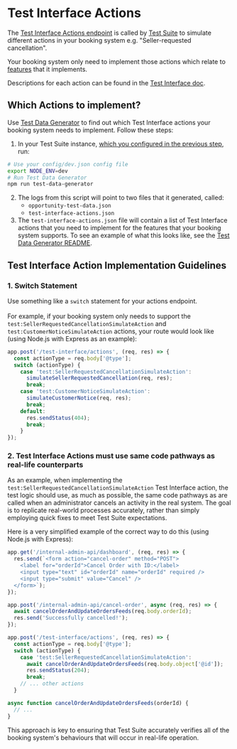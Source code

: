 # Test Interface Actions

The [Test Interface Actions endpoint](https://openactive.io/test-interface/#actions-endpoint) is called by [Test Suite](../) to simulate different actions in your booking system e.g. "Seller-requested cancellation".

Your booking system only need to implement those actions which relate to [features](../../key-decisions.md#which-features) that it implements.

Descriptions for each action can be found in the [Test Interface doc](https://openactive.io/test-interface/#AccessChannelUpdateSimulateAction).

## Which Actions to implement?

Use [Test Data Generator](https://github.com/openactive/openactive-test-suite/tree/master/packages/openactive-integration-tests/test-data-generator) to find out which Test Interface actions your booking system needs to implement. Follow these steps:

1. In your Test Suite instance, [which you configured in the previous step](../configuring-test-suite.md), run:

```sh
# Use your config/dev.json config file
export NODE_ENV=dev
# Run Test Data Generator
npm run test-data-generator
```

2. The logs from this script will point to two files that it generated, called:
   * `opportunity-test-data.json`
   * `test-interface-actions.json`
3. The `test-interface-actions.json` file will contain a list of Test Interface actions that you need to implement for the features that your booking system supports. To see an example of what this looks like, see the [Test Data Generator README](https://github.com/openactive/openactive-test-suite/tree/master/packages/openactive-integration-tests/test-data-generator).

## Test Interface Action Implementation Guidelines

### 1. Switch Statement

Use something like a `switch` statement for your actions endpoint.\
\
For example, if your booking system only needs to support the `test:SellerRequestedCancellationSimulateAction` and `test:CustomerNoticeSimulateAction` actions, your route would look like (using Node.js with Express as an example):

```javascript
app.post('/test-interface/actions', (req, res) => {
  const actionType = req.body['@type'];
  switch (actionType) {
    case 'test:SellerRequestedCancellationSimulateAction':
      simulateSellerRequestedCancellation(req, res);
      break;
    case 'test:CustomerNoticeSimulateAction':
      simulateCustomerNotice(req, res);
      break;
    default:
      res.sendStatus(404);
      break;
    }
});
```

### 2. Test Interface Actions must use same code pathways as real-life counterparts

As an example, when implementing the `test:SellerRequestedCancellationSimulateAction` Test Interface action, the test logic should use, as much as possible, the same code pathways as are called when an administrator cancels an activity in the real system. The goal is to replicate real-world processes accurately, rather than simply employing quick fixes to meet Test Suite expectations.

Here is a very simplified example of the correct way to do this (using Node.js with Express):

```javascript
app.get('/internal-admin-api/dashboard', (req, res) => {
  res.send(`<form action="cancel-order" method="POST">
    <label for="orderId">Cancel Order with ID:</label>
    <input type="text" id="orderId" name="orderId" required />
    <input type="submit" value="Cancel" />
  </form>`);
});

app.post('/internal-admin-api/cancel-order', async (req, res) => {
  await cancelOrderAndUpdateOrdersFeeds(req.body.orderId);
  res.send('Successfully cancelled!');
});

app.post('/test-interface/actions', (req, res) => {
  const actionType = req.body['@type'];
  switch (actionType) {
    case 'test:SellerRequestedCancellationSimulateAction':
      await cancelOrderAndUpdateOrdersFeeds(req.body.object['@id']);
      res.sendStatus(204);
      break;
    // ... other actions
  }

async function cancelOrderAndUpdateOrdersFeeds(orderId) {
  // ...
}
```

This approach is key to ensuring that Test Suite accurately verifies all of the booking system's behaviours that will occur in real-life operation.

